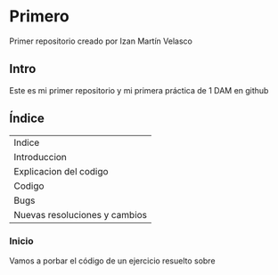 # Primero
Primer repositorio creado por Izan Martín Velasco

## Intro
Este es mi primer repositorio y mi primera práctica de 1 DAM en github

## Índice
   <table>
    <tr>
        <td>Indice</td>
    </tr>
    <tr>
        <td>Introduccion</td>
    </tr>
    <tr>
        <td>Explicacion del codigo</td>
    </tr>
    <tr>
        <td>Codigo</td>
    </tr>
    <tr>
        <td>Bugs</td>
    </tr>
    <tr>
        <td>Nuevas resoluciones y cambios</td>
    </tr>
</table>

### Inicio
Vamos a porbar el código de un ejercicio resuelto sobre
